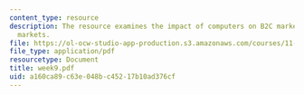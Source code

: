 ```yaml
---
content_type: resource
description: The resource examines the impact of computers on B2C markets and B2B
  markets.
file: https://ol-ocw-studio-app-production.s3.amazonaws.com/courses/11-128-information-technology-and-the-labor-market-spring-2005/a160ca89c63e048bc45217b10ad376cf_week9.pdf
file_type: application/pdf
resourcetype: Document
title: week9.pdf
uid: a160ca89-c63e-048b-c452-17b10ad376cf
---
```

